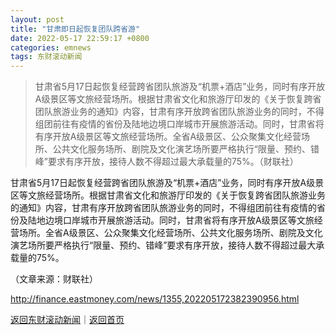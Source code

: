 ```yaml
---
layout: post
title: "甘肃即日起恢复团队跨省游"
date: 2022-05-17 22:59:17 +0800
categories: emnews
tags: 东财滚动新闻
---
```

> 甘肃省5月17日起恢复经营跨省团队旅游及“机票+酒店”业务，同时有序开放A级景区等文旅经营场所。根据甘肃省文化和旅游厅印发的《关于恢复跨省团队旅游业务的通知》内容，甘肃有序开放跨省团队旅游业务的同时，不得组团前往有疫情的省份及陆地边境口岸城市开展旅游活动。同时，甘肃省将有序开放A级景区等文旅经营场所。全省A级景区、公众聚集文化经营场所、公共文化服务场所、剧院及文化演艺场所要严格执行“限量、预约、错峰”要求有序开放，接待人数不得超过最大承载量的75%。（财联社）

<p>甘肃省5月17日起恢复经营跨省团队旅游及“机票+酒店”业务，同时有序开放A级景区等文旅经营场所。根据甘肃省文化和旅游厅印发的《关于恢复跨省团队旅游业务的通知》内容，甘肃有序开放跨省团队旅游业务的同时，不得组团前往有疫情的省份及陆地边境口岸城市开展旅游活动。同时，甘肃省将有序开放A级景区等文旅经营场所。全省A级景区、公众聚集文化经营场所、公共文化服务场所、剧院及文化演艺场所要严格执行“限量、预约、错峰”要求有序开放，接待人数不得超过最大承载量的75%。 </p><p class="em_media">（文章来源：财联社）</p>

<http://finance.eastmoney.com/news/1355,202205172382390956.html>

[返回东财滚动新闻](//finews.withounder.com/emnews/)｜[返回首页](//finews.withounder.com/)